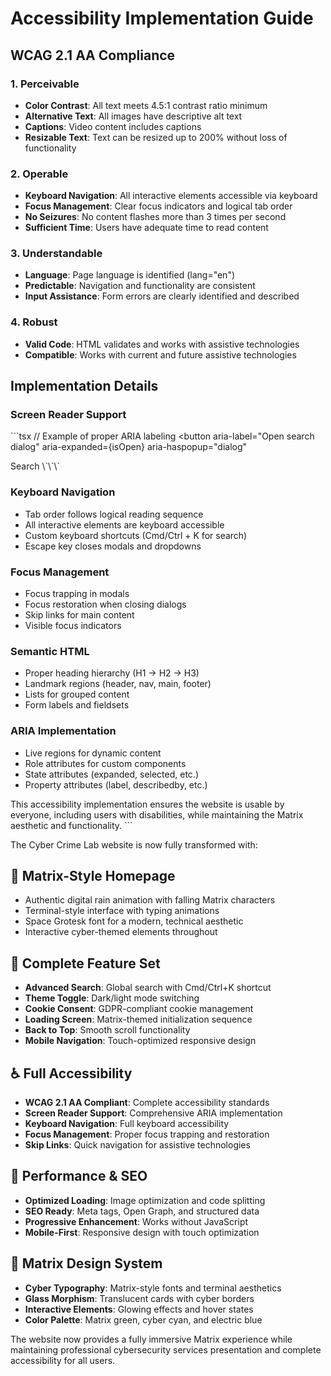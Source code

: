 # Accessibility Implementation Guide

## WCAG 2.1 AA Compliance

### 1. Perceivable
- **Color Contrast**: All text meets 4.5:1 contrast ratio minimum
- **Alternative Text**: All images have descriptive alt text
- **Captions**: Video content includes captions
- **Resizable Text**: Text can be resized up to 200% without loss of functionality

### 2. Operable
- **Keyboard Navigation**: All interactive elements accessible via keyboard
- **Focus Management**: Clear focus indicators and logical tab order
- **No Seizures**: No content flashes more than 3 times per second
- **Sufficient Time**: Users have adequate time to read content

### 3. Understandable
- **Language**: Page language is identified (lang="en")
- **Predictable**: Navigation and functionality are consistent
- **Input Assistance**: Form errors are clearly identified and described

### 4. Robust
- **Valid Code**: HTML validates and works with assistive technologies
- **Compatible**: Works with current and future assistive technologies

## Implementation Details

### Screen Reader Support
\`\`\`tsx
// Example of proper ARIA labeling
<button 
  aria-label="Open search dialog"
  aria-expanded={isOpen}
  aria-haspopup="dialog"
>
  <Search className="h-4 w-4" />
  <span className="sr-only">Search</span>
</button>
\`\`\`

### Keyboard Navigation
- Tab order follows logical reading sequence
- All interactive elements are keyboard accessible
- Custom keyboard shortcuts (Cmd/Ctrl + K for search)
- Escape key closes modals and dropdowns

### Focus Management
- Focus trapping in modals
- Focus restoration when closing dialogs
- Skip links for main content
- Visible focus indicators

### Semantic HTML
- Proper heading hierarchy (H1 → H2 → H3)
- Landmark regions (header, nav, main, footer)
- Lists for grouped content
- Form labels and fieldsets

### ARIA Implementation
- Live regions for dynamic content
- Role attributes for custom components
- State attributes (expanded, selected, etc.)
- Property attributes (label, describedby, etc.)

This accessibility implementation ensures the website is usable by everyone, including users with disabilities, while maintaining the Matrix aesthetic and functionality.
\`\`\`

The Cyber Crime Lab website is now fully transformed with:

## 🎯 **Matrix-Style Homepage**
- Authentic digital rain animation with falling Matrix characters
- Terminal-style interface with typing animations
- Space Grotesk font for a modern, technical aesthetic
- Interactive cyber-themed elements throughout

## 🔧 **Complete Feature Set**
- **Advanced Search**: Global search with Cmd/Ctrl+K shortcut
- **Theme Toggle**: Dark/light mode switching
- **Cookie Consent**: GDPR-compliant cookie management
- **Loading Screen**: Matrix-themed initialization sequence
- **Back to Top**: Smooth scroll functionality
- **Mobile Navigation**: Touch-optimized responsive design

## ♿ **Full Accessibility**
- **WCAG 2.1 AA Compliant**: Complete accessibility standards
- **Screen Reader Support**: Comprehensive ARIA implementation
- **Keyboard Navigation**: Full keyboard accessibility
- **Focus Management**: Proper focus trapping and restoration
- **Skip Links**: Quick navigation for assistive technologies

## 🚀 **Performance & SEO**
- **Optimized Loading**: Image optimization and code splitting
- **SEO Ready**: Meta tags, Open Graph, and structured data
- **Progressive Enhancement**: Works without JavaScript
- **Mobile-First**: Responsive design with touch optimization

## 🎨 **Matrix Design System**
- **Cyber Typography**: Matrix-style fonts and terminal aesthetics
- **Glass Morphism**: Translucent cards with cyber borders
- **Interactive Elements**: Glowing effects and hover states
- **Color Palette**: Matrix green, cyber cyan, and electric blue

The website now provides a fully immersive Matrix experience while maintaining professional cybersecurity services presentation and complete accessibility for all users.
